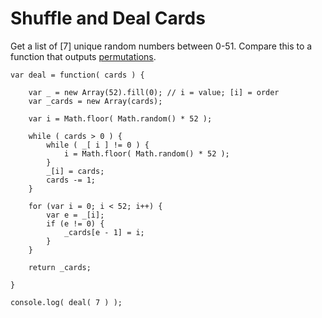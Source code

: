 # Shuffle and Deal Cards

Get a list of [7] unique random numbers between 0-51. Compare this to a function that outputs [permutations](https://github.com/wrightben/codeeval/blob/master/String%20Permutations%20(JavaScript).md).
```
var deal = function( cards ) {
	
	var _ = new Array(52).fill(0); // i = value; [i] = order
	var _cards = new Array(cards);
	
	var i = Math.floor( Math.random() * 52 );
	
	while ( cards > 0 ) {
		while ( _[ i ] != 0 ) { 
			i = Math.floor( Math.random() * 52 );
		}
		_[i] = cards;
		cards -= 1;		
	}
	
	for (var i = 0; i < 52; i++) {
		var e = _[i];
		if (e != 0) {
			_cards[e - 1] = i;
		}
	}

	return _cards;

}

console.log( deal( 7 ) );
```
